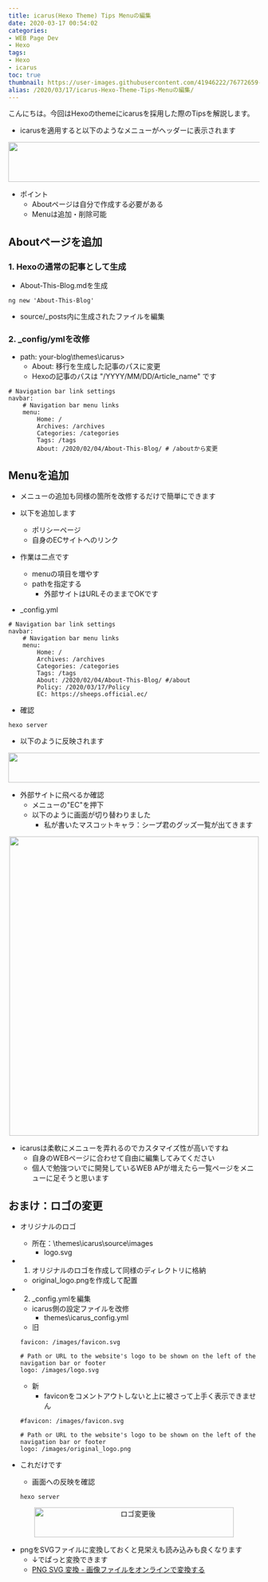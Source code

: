 ```yaml
---
title: icarus(Hexo Theme) Tips Menuの編集
date: 2020-03-17 00:54:02
categories:
- WEB Page Dev
- Hexo
tags:
- Hexo
- icarus
toc: true
thumbnail: https://user-images.githubusercontent.com/41946222/76772659-9fd59300-67e4-11ea-96da-e010eb0ac211.png
alias: /2020/03/17/icarus-Hexo-Theme-Tips-Menuの編集/
---
```



こんにちは。今回はHexoのthemeにicarusを採用した際のTipsを解説します。

<!-- toc -->

- icarusを適用すると以下のようなメニューがヘッダーに表示されます

<div style="text-align:center;">
<img src="https://user-images.githubusercontent.com/41946222/76772659-9fd59300-67e4-11ea-96da-e010eb0ac211.png" height="80px" width="650px">
</div>

- ポイント
    - Aboutページは自分で作成する必要がある
    - Menuは追加・削除可能

## Aboutページを追加

### 1. Hexoの通常の記事として生成
- About-This-Blog.mdを生成
```
ng new 'About-This-Blog'
```
- source/_posts内に生成されたファイルを編集

### 2. _config/ymlを改修

- path: your-blog\themes\icarus>
    - About: 移行を生成した記事のパスに変更
    - Hexoの記事のパスは "/YYYY/MM/DD/Article_name" です

```
# Navigation bar link settings
navbar:
    # Navigation bar menu links
    menu:
        Home: /
        Archives: /archives
        Categories: /categories
        Tags: /tags
        About: /2020/02/04/About-This-Blog/ # /aboutから変更
```

## Menuを追加

- メニューの追加も同様の箇所を改修するだけで簡単にできます
- 以下を追加します
    - ポリシーページ
    - 自身のECサイトへのリンク

- 作業は二点です
    - menuの項目を増やす
    - pathを指定する
        - 外部サイトはURLそのままでOKです

- _config.yml
```
# Navigation bar link settings
navbar:
    # Navigation bar menu links
    menu:
        Home: /
        Archives: /archives
        Categories: /categories
        Tags: /tags
        About: /2020/02/04/About-This-Blog/ #/about
        Policy: /2020/03/17/Policy
        EC: https://sheeps.official.ec/

```

- 確認
```
hexo server
```
- 以下のように反映されます

<div style="text-align:center;">
<img src="https://user-images.githubusercontent.com/41946222/76773559-00b19b00-67e6-11ea-993b-8d5ebdabd07b.png" height="60px" width="650px">
</div>


- 外部サイトに飛べるか確認
    - メニューの"EC"を押下
    - 以下のように画面が切り替わりました
        - 私が書いたマスコットキャラ：シープ君のグッズ一覧が出てきます

<div style="text-align:center;">
<img src="https://user-images.githubusercontent.com/41946222/76774924-f42e4200-67e7-11ea-9f57-f9c5f28d1e20.png" height="600px" width="500px">
</div>

- icarusは柔軟にメニューを弄れるのでカスタマイズ性が高いですね
    - 自身のWEBページに合わせて自由に編集してみてください
    - 個人で勉強ついでに開発しているWEB APが増えたら一覧ページをメニューに足そうと思います

## おまけ：ロゴの変更
- オリジナルのロゴ
    - 所在：\themes\icarus\source\images
        - logo.svg 

- 1. オリジナルのロゴを作成して同様のディレクトリに格納
    - original_logo.pngを作成して配置
- 2. _config.ymlを編集
    - icarus側の設定ファイルを改修
        - themes\icarus\_config.yml
    - 旧
    ```
    favicon: /images/favicon.svg
    
    # Path or URL to the website's logo to be shown on the left of the navigation bar or footer
    logo: /images/logo.svg
    ```
    - 新
        - faviconをコメントアウトしないと上に被さって上手く表示できません
    ```
    #favicon: /images/favicon.svg

    # Path or URL to the website's logo to be shown on the left of the navigation bar or footer
    logo: /images/original_logo.png
    ```
- これだけです
    - 画面への反映を確認
    ```
    hexo server
    ```

<div style="text-align:center;">
<img src="https://user-images.githubusercontent.com/41946222/78388593-3a730600-761c-11ea-936e-0cc0f4a9ce2e.png" height="60px" width="400px" alt="ロゴ変更後">
</div>

- pngをSVGファイルに変換しておくと見栄えも読み込みも良くなります
    - ↓でぱっと変換できます
    - [PNG SVG 変換 - 画像ファイルをオンラインで変換する](https://www.aconvert.com/jp/image/png-to-svg/)
